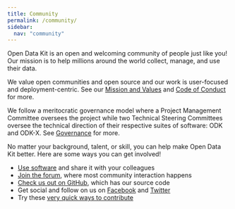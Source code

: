 ```yaml
---
title: Community
permalink: /community/
sidebar:
  nav: "community"
---
```


Open Data Kit is an open and welcoming community of people just like you! Our mission is to help millions around the world collect, manage, and use their data.

We value open communities and open source and our work is user-focused and deployment-centric. See our [Mission and Values](https://github.com/opendatakit/governance/blob/master/MISSION-AND-VALUES.md) and [Code of Conduct](https://github.com/opendatakit/governance/blob/master/CODE-OF-CONDUCT.md) for more.

We follow a meritocratic governance model where a Project Management Committee oversees the project while two Technical Steering Committees oversee the technical direction of their respective suites of software: ODK and ODK-X. See [Governance](/community/governance) for more.

No matter your background, talent, or skill, you can help make Open Data Kit better. Here are some ways you can get involved!

 - [Use software](/software) and share it with your colleagues
 - [Join the forum](https://forum.opendatakit.org), where most community interaction happens
 - [Check us out on GitHub](https://github.com/opendatakit), which has our source code
 - Get social and follow on us on [Facebook](https://www.facebook.com/opendatakit) and [Twitter](https://twitter.com/opendatakit)
 - Try these [very quick ways to contribute](https://forum.opendatakit.org/t/quick-ways-to-contribute/9633)